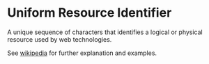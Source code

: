 # Uniform Resource Identifier

A unique sequence of characters that identifies a logical or physical resource used by web technologies.

See [wikipedia](https://en.wikipedia.org/wiki/Uniform\_Resource\_Identifier) for further explanation and examples.
